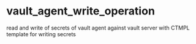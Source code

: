 # vault_agent_write_operation
read and write of secrets of vault agent against vault server with CTMPL template for writing secrets

